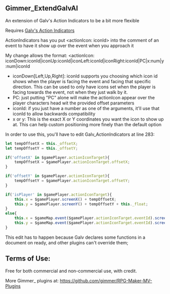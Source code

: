 ## Gimmer_ExtendGalvAI
An extension of Galv's Action Indicators to be a bit more flexible

Requires [Galv's Action Indicators](https://forums.rpgmakerweb.com/index.php?threads/galvs-action-indicators.52254/)

ActionIndicators has you put <actionIcon: iconId> into the comment of an event to have it show up over the event when you approach it

My change allows the format: <actionIcon: iconDown:iconId|iconUp:iconId|iconLeft:iconId|iconRight:iconId|PC|x:num|y:num|iconId

* iconDown[Left,Up,Right]: iconId supports you choosing which icon id shows when the player is facing the event and facing that specific direction.
This can be used to only have icons set when the player is facing towards the event, not when they just walk by it.
* PC: just putting "PC" alone will make the actionIcon appear over the player characters head wit the provided offset parameters
* iconId: if you just have a number as one of the arguments, it'll use that iconId to allow backwards compatibility
* x or y: This is the exact X or Y coordinates you want the icon to show up at. This can help custom positioning more finely than the default option

In order to use this, you'll have to edit Galv_ActionIndicators at line 283:

```javascript
let tempOffsetX = this._offsetX;
let tempOffsetY = this._offsetY;

if('offsetX' in $gamePlayer.actionIconTarget){
	tempOffsetX = $gamePlayer.actionIconTarget.offsetX;
}

if('offsetY' in $gamePlayer.actionIconTarget){
	tempOffsetY = $gamePlayer.actionIconTarget.offsetY;
}

if('isPlayer' in $gamePlayer.actionIconTarget){
	this.x = $gamePlayer.screenX() + tempOffsetX;
	this.y = $gamePlayer.screenY() + tempOffsetY + this._float;
}
else{
	this.x = $gameMap.event($gamePlayer.actionIconTarget.eventId).screenX() + tempOffsetX;
	this.y = $gameMap.event($gamePlayer.actionIconTarget.eventId).screenY() + tempOffsetY + this._float;
}
```

This edit has to happen because Galv declares some functions in a document on ready, and other plugins can't override them;

## Terms of Use:

Free for both commercial and non-commercial use, with credit.

More Gimmer_ plugins at: https://github.com/gimmer/RPG-Maker-MV-Plugins
